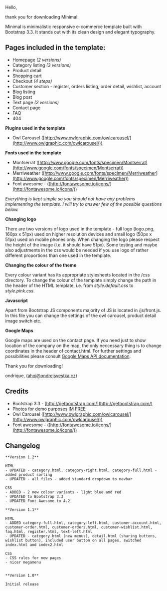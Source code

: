 Hello,

thank you for downloading Minimal.

Minimal is minimalistic responsive e-commerce template built with Bootstrap 3.3. It stands out with its clean design and elegant typography.

## Pages included in the template: ##

- Homepage *(2 versions)*
- Category listing *(3 versions)*
- Product detail
- Shopping cart
- Checkout *(4 steps)*
- Customer section - register, orders listing, order detail, wishlist, account
- Blog listing
- Blog post
- Text page *(2 versions)*
- Contact page
- FAQ
- 404

**Plugins used in the template**

- Owl Carousel ([http://www.owlgraphic.com/owlcarousel/](http://www.owlgraphic.com/owlcarousel/))


**Fonts used in the template**

- Montserrat ([http://www.google.com/fonts/specimen/Montserrat](http://www.google.com/fonts/specimen/Montserrat))
- Merriweather ([http://www.google.com/fonts/specimen/Merriweather](http://www.google.com/fonts/specimen/Merriweather))
- Font awesome - ([http://fontawesome.io/icons/](http://fontawesome.io/icons/))



*Everything is kept simple so you should not have any problems implementing the template. I will try to answer few of the possible questions below.*

**Changing logo**

There are two versions of logo used in the template - full logo (logo.png, 160px x 51px) used on higher resolution devices and small logo (50px x 51px) used on mobile phones only. When changing the logo please respect the height of the image (i.e. it should have 51px). Some testing and maybe also adjustments in the css would be needed if you use logo of rather different proportions than one used in the template. 


**Changing the colour of the theme**

Every colour variant has its appropriate stylesheets located in the /css directory. To change the colour of the template simply change the path in the header of the HTML template, i.e. from *style.default.css* to *style.pink.css*.


**Javascript**

Apart from Bootstrap JS components majority of JS is located in /js/front.js. In this file you can change the settings of the owl carousel, product detail image switch etc. 

**Google Maps**

Google maps are used on the contact page. If you need just to show location of the company on the map, the only neccessary thing is to change coordinates in the header of contact.html. For further settings and possibilities please consult [Google Maps API documentation](https://developers.google.com/maps/documentation/javascript/).

Thank you for downloading!

ondrique, (ahoj@ondrejsvestka.cz)

## Credits ##

- Bootstrap 3.3 - [http://getbootstrap.com/](http://getbootstrap.com/)
- Photos for demo purposes [IM FREE](http://www.imcreator.com/free)
- Owl Carousel ([http://www.owlgraphic.com/owlcarousel/](http://www.owlgraphic.com/owlcarousel/))
- Font awesome - ([http://fontawesome.io/icons/](http://fontawesome.io/icons/))

## Changelog ##
    
	**Version 1.2**
    
    HTML
    - UPDATED - category.html, category-right.html, category-full.html - added product sorting
    - UPDATED - all files - added standard dropdown to navbar
    
    CSS
	- ADDED - 2 new colour variants - light blue and red
    - UPDATED to Bootstrap 3.3
    - UPDATED Font Awesome to 4.2

    **Version 1.1**
    
    HTML
    - ADDED category-full.html, category-left.html, customer-account.html, customer-order.html, customer-orders.html, customer-wishlist.html, faq.html, register.html, text-left.html
    - UPDATED - category.html (new menus), detail.html (sharing buttons, wishlist button), included user button on all pages, switched index.html and index2.html
    
    CSS
    - CSS rules for new pages
    - nicer megamenu
    
    
    **Version 1.0**
    
    Initial release








